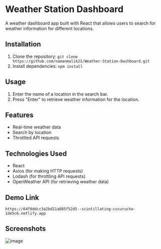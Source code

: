 # Weather Station Dashboard

A weather dashboard app built with React that allows users to search for weather information for different locations.

## Installation

1. Clone the repository: `git clone https://github.com/namanmalik21/Weather-Station-Dashboard.git`
2. Install dependencies: `npm install`

## Usage

1. Enter the name of a location in the search bar.
2. Press "Enter" to retrieve weather information for the location.

## Features

- Real-time weather data
- Search by location
- Throttled API requests

## Technologies Used

- React
- Axios (for making HTTP requests)
- Lodash (for throttling API requests)
- OpenWeather API (for retrieving weather data)

 ## Demo Link
    https://64f0ddcc3a2bd21a085f52d5--scintillating-cucurucho-1de5c6.netlify.app
  

## Screenshots

![image](https://github.com/namanmalik21/Weather-Station-Dashboard/assets/86871188/fbd4e8ea-7946-431c-a655-f6372733e5ac)





